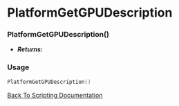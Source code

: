 # PlatformGetGPUDescription

### PlatformGetGPUDescription()
- ***Returns:*** 

### Usage

```Lua
PlatformGetGPUDescription()
```


[Back To Scripting Documentation](../README.md)
